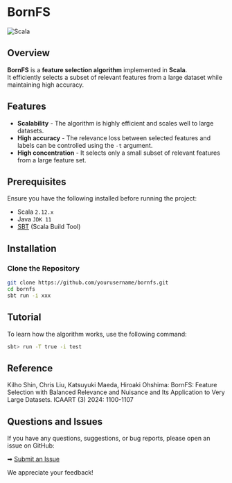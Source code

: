 # BornFS

![Scala](https://img.shields.io/badge/Scala-2.12-red.svg)

## Overview
**BornFS** is a **feature selection algorithm** implemented in **Scala**.  
It efficiently selects a subset of relevant features from a large dataset while maintaining high accuracy.

## Features
- **Scalability** - The algorithm is highly efficient and scales well to large datasets.
- **High accuracy** - The relevance loss between selected features and labels can be controlled using the `-t` argument.
- **High concentration** - It selects only a small subset of relevant features from a large feature set.

## Prerequisites
Ensure you have the following installed before running the project:
- Scala `2.12.x`
- Java `JDK 11`
- [SBT](https://www.scala-sbt.org/) (Scala Build Tool)

## Installation

### Clone the Repository
```sh
git clone https://github.com/yourusername/bornfs.git
cd bornfs
sbt run -i xxx
```

## Tutorial
To learn how the algorithm works, use the following command:

```sh
sbt> run -T true -i test
```

## Reference
Kilho Shin, Chris Liu, Katsuyuki Maeda, Hiroaki Ohshima:
BornFS: Feature Selection with Balanced Relevance and Nuisance and Its Application to Very Large Datasets. ICAART (3) 2024: 1100-1107

## Questions and Issues
If you have any questions, suggestions, or bug reports, please open an issue on GitHub:  

➡ [Submit an Issue](https://github.com/yourusername/repository-name/issues)  

We appreciate your feedback!

